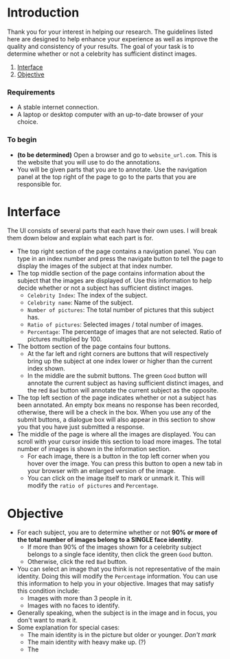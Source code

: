 # Introduction
Thank you for your interest in helping our research. The guidelines listed here are designed to help enhance your experience as well as improve the quality and consistency of your results. The goal of your task is to determine whether or not a celebrity has sufficient distinct images.

 1. [Interface](#Interface)
 2. [Objective](#Instruction)


### Requirements

  - A stable internet connection.
  - A laptop or desktop computer with an up-to-date browser of your choice. 

### To begin

  - **(to be determined)** Open a browser and go to `website_url.com`. This is the website that you will use to do the annotations.
  - You will be given parts that you are to annotate. Use the navigation panel at the top right of the page to go to the parts that you are responsible for.
 
# <a name="Interface"></a>Interface
  The UI consists of several parts that each have their own uses. I will break them down below and explain what each part is for.
  - The top right section of the page contains a navigation panel. You can type in an index number and press the navigate button to tell the page to display the images of the subject at that index number. 
  - The top middle section of the page contains information about the subject that the images are displayed of. Use this information to help decide whether or not a subject has sufficient distinct images.
	  - `Celebrity Index`: The index of the subject.
	  - `Celebrity name`: Name of the subject.
	  - `Number of pictures`: The total number of pictures that this subject has.
	  - `Ratio of pictures`: Selected images / total number of images.
	  - `Percentage`: The percentage of images that are not selected. Ratio of pictures multiplied by 100.
  - The bottom section of the page contains four buttons. 
	  - At the far left and right corners are buttons that will respectively bring up the subject at one index lower or higher than the current index shown. 
	  - In the middle are the submit buttons. The green `Good` button will annotate the current subject as having sufficient distinct images, and the red `Bad` button will annotate the current subject as the opposite. 
  - The top left section of the page indicates whether or not a subject has been annotated. An empty box means no response has been recorded, otherwise, there will be a check in the box. When you use any of the submit buttons, a dialogue box will also appear in this section to show you that you have just submitted a response.
  - The middle of the page is where all the images are displayed. You can scroll with your cursor inside this section to load more images. The total number of images is shown in the information section. 
	  - For each image, there is a button in the top left corner when you hover over the image. You can press this button to open a new tab in your browser with an enlarged version of the image.
	  - You can click on the image itself to mark or unmark it. This will modify the `ratio of pictures` and `Percentage`.

# Objective<a name="Instruction"></a>
  - For each subject, you are to determine whether or not **90% or more of the total number of images belong to a SINGLE face identity**. 
	  - If more than 90% of the images shown for a celebrity subject belongs to a single face identity, then click the green `Good` button.
	  - Otherwise, click the red `Bad` button.
  - You can select an image that you think is not representative of the main identity. Doing this will modify the `Percentage` information. You can use this information to help you in your objective. Images that may satisfy this condition include:
	  - Images with more than 3 people in it.
	  - Images with no faces to identify. 
  - Generally speaking, when the subject is in the image and in focus, you don't want to mark it.
  - Some explanation for special cases:
	  - The main identity is in the picture but older or younger. *Don't mark* 
	  - The main identity with heavy make up. (?)
	  - The 


<!--stackedit_data:
eyJoaXN0b3J5IjpbLTcyNDE4NTI0Ml19
-->